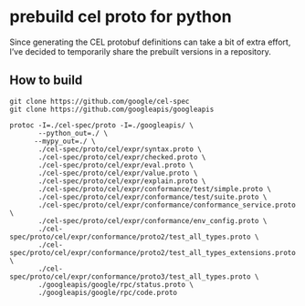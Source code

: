 # prebuild cel proto for python

Since generating the CEL protobuf definitions can take a bit of extra effort, I’ve decided to temporarily share the prebuilt versions in a repository.

## How to build

```
git clone https://github.com/google/cel-spec
git clone https://github.com/googleapis/googleapis

protoc -I=./cel-spec/proto -I=./googleapis/ \
       --python_out=./ \
      --mypy_out=./ \
       ./cel-spec/proto/cel/expr/syntax.proto \
       ./cel-spec/proto/cel/expr/checked.proto \
       ./cel-spec/proto/cel/expr/eval.proto \
       ./cel-spec/proto/cel/expr/value.proto \
       ./cel-spec/proto/cel/expr/explain.proto \
       ./cel-spec/proto/cel/expr/conformance/test/simple.proto \
       ./cel-spec/proto/cel/expr/conformance/test/suite.proto \
       ./cel-spec/proto/cel/expr/conformance/conformance_service.proto \
       ./cel-spec/proto/cel/expr/conformance/env_config.proto \
       ./cel-spec/proto/cel/expr/conformance/proto2/test_all_types.proto \
       ./cel-spec/proto/cel/expr/conformance/proto2/test_all_types_extensions.proto \
       ./cel-spec/proto/cel/expr/conformance/proto3/test_all_types.proto \
       ./googleapis/google/rpc/status.proto \
       ./googleapis/google/rpc/code.proto
```
